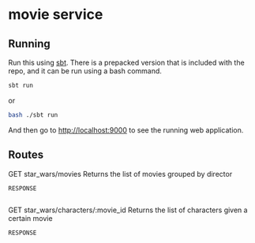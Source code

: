 # movie service

## Running

Run this using [sbt](http://www.scala-sbt.org/). There is a prepacked version that is included with the repo, and it can be run using a bash command.

```bash
sbt run
```

or

```bash
bash ./sbt run
```

And then go to <http://localhost:9000> to see the running web application.

## Routes


GET star_wars/movies
Returns the list of movies grouped by director
```
RESPONSE


```

GET star_wars/characters/:movie_id
Returns the list of characters given a certain movie
```
RESPONSE

```
